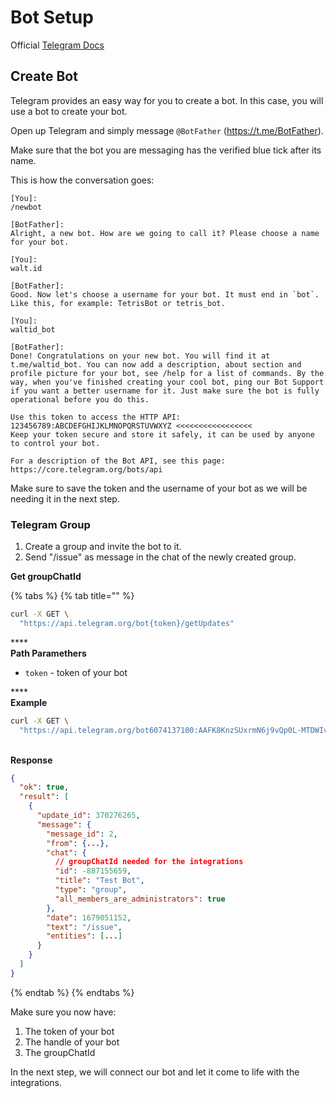 # Bot Setup

Official [Telegram Docs](https://core.telegram.org/bots)

## Create Bot

Telegram provides an easy way for you to create a bot. In this case, you will use a bot to create your bot.

Open up Telegram and simply message `@BotFather` (https://t.me/BotFather).

Make sure that the bot you are messaging has the verified blue tick after its name.

This is how the conversation goes:

```
[You]:
/newbot

[BotFather]:
Alright, a new bot. How are we going to call it? Please choose a name for your bot.

[You]:
walt.id

[BotFather]:
Good. Now let's choose a username for your bot. It must end in `bot`. Like this, for example: TetrisBot or tetris_bot.

[You]:
waltid_bot

[BotFather]:
Done! Congratulations on your new bot. You will find it at t.me/waltid_bot. You can now add a description, about section and profile picture for your bot, see /help for a list of commands. By the way, when you've finished creating your cool bot, ping our Bot Support if you want a better username for it. Just make sure the bot is fully operational before you do this.

Use this token to access the HTTP API:
123456789:ABCDEFGHIJKLMNOPQRSTUVWXYZ <<<<<<<<<<<<<<<<<
Keep your token secure and store it safely, it can be used by anyone to control your bot.

For a description of the Bot API, see this page: https://core.telegram.org/bots/api
```

Make sure to save the token and the username of your bot as we will be needing it in the next step.

### Telegram Group

1. Create a group and invite the bot to it.&#x20;
2. Send "/issue" as message in the chat of the newly created group.

**Get groupChatId**

{% tabs %}
{% tab title="" %}
```bash
curl -X GET \
  "https://api.telegram.org/bot{token}/getUpdates"
```

****\
**Path Paramethers**

* `token` - token of your bot

****\
**Example**

```bash
curl -X GET \
  "https://api.telegram.org/bot6074137100:AAFK8KnzSUxrmN6j9vQp0L-MTDWIvi6fDXA/getUpdates"
```

\
**Response**

```json
{
  "ok": true,
  "result": [
    {
      "update_id": 370276265,
      "message": {
        "message_id": 2,
        "from": {...},
        "chat": {
          // groupChatId needed for the integrations
          "id": -887155659,
          "title": "Test Bot",
          "type": "group",
          "all_members_are_administrators": true
        },
        "date": 1679051152,
        "text": "/issue",
        "entities": [...]
      }
    }
  ]
}
```
{% endtab %}
{% endtabs %}

Make sure you now have:&#x20;

1. The token of your bot&#x20;
2. The handle of your bot
3. The groupChatId

In the next step, we will connect our bot and let it come to life with the integrations.
